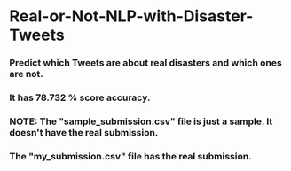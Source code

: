 # Real-or-Not-NLP-with-Disaster-Tweets

### Predict which Tweets are about real disasters and which ones are not.
### It has 78.732 % score accuracy.
### NOTE: The "sample_submission.csv" file is just a sample. It doesn't have the real submission.
### The "my_submission.csv" file has the real submission.
